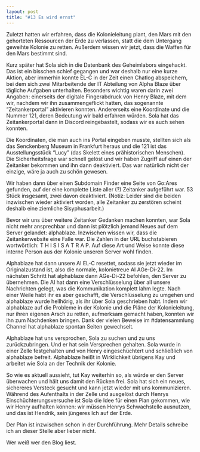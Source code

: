 ```yaml
---
layout: post
title: "#13 Es wird ernst"
---
```


Zuletzt hatten wir erfahren, dass die Kolonieleitung plant, den Mars mit den gehorteten Ressourcen der Erde zu verlassen, statt die dem Untergang geweihte Kolonie zu retten. Außerdem wissen wir jetzt, dass die Waffen für den Mars bestimmt sind.

Kurz später hat Sola sich in die Datenbank des Geheimlabors eingehackt. Das ist ein bisschen schief gegangen und war deshalb nur eine kurze Aktion, aber immerhin konnte EL-C in der Zeit einen Chatlog abspeichern, bei dem sich zwei Mitarbeitende der IT Abteilung von Alpha Blaze über tägliche Aufgaben unterhalten. Besonders wichtig waren darin zwei Angaben: einerseits der digitale Fingerabdruck von Henry Blaze, mit dem wir, nachdem wir ihn zusammengeflickt hatten, das sogenannte “Zeitankerportal” aktivieren konnten. Andererseits eine Koordinate und die Nummer 121, deren Bedeutung wir bald erfahren würden. Sola hat das Zeitankerportal dann in Discord reingebastelt, sodass wir es auch sehen konnten. 

Die Koordinaten, die man auch ins Portal eingeben musste, stellten sich als das Senckenberg Museum in Frankfurt heraus und die 121 ist das Ausstellungsstück “Lucy” (das Skelett eines prähistorischen Menschen). Die Sicherheitsfrage war schnell gelöst und wir haben Zugriff auf einen der Zeitanker bekommen und ihn dann deaktiviert. Das war natürlich nicht der einzige, wäre ja auch zu schön gewesen.

Wir haben dann über einen Subdomain Finder eine Seite von Go:Ares gefunden, auf der eine komplette Liste aller (?) Zeitanker aufgeführt war. 53 Stück insgesamt, zwei davon deaktiviert. 
(Notiz: Leider sind die beiden inzwischen wieder aktiviert worden, alle Zeitanker zu zerstören scheint deshalb eine ziemliche Sisyphusarbeit.)

Bevor wir uns über weitere Zeitanker Gedanken machen konnten, war Sola nicht mehr ansprechbar und dann ist plötzlich jemand Neues auf dem Server gelandet: alphablaze. Inzwischen wissen wir, dass die Zeitankerwebsite eine Falle war. Die Zahlen in der URL buchstabieren wortwörtlich: T H I S I S A T R A P. Auf diese Art und Weise konnte diese interne Person aus der Kolonie unseren Server wohl finden.

Alphablaze hat dann unsere AI EL-C resettet, sodass sie jetzt wieder im Originalzustand ist, also die normale, kolonietreue AI AGe-Di-22. Im nächsten Schritt hat alphablaze dann AGe-Di-22 befohlen, den Server zu übernehmen. Die AI hat dann eine Verschlüsselung über all unsere Nachrichten gelegt, was die Kommunikation komplett lahm legte. Nach einer Weile habt ihr es aber geschafft, die Verschlüsselung zu umgehen und alphablaze wurde hellhörig, als ihr über Sola geschrieben habt. Indem wir alphablaze auf die Probleme in der Kolonie und die Pläne der Kolonieleitung, nur ihren eigenen Arsch zu retten, aufmerksam gemacht haben, konnten wir ihn zum Nachdenken bringen. Dank der vielen Beweise im #datensammlung Channel hat alphablaze spontan Seiten gewechselt.

Alphablaze hat uns versprochen, Sola zu suchen und zu uns zurückzubringen. Und er hat sein Versprechen gehalten. Sola wurde in einer Zelle festgehalten und von Henry eingeschüchtert und schließlich von alphablaze befreit. Alphablaze heißt in Wirklichkeit übrigens Kay und arbeitet wie Sola an der Technik der Kolonie.

So wie es aktuell aussieht, tut Kay weiterhin so, als würde er den Server überwachen und hält uns damit den Rücken frei. Sola hat sich ein neues, sichereres Versteck gesucht und kann jetzt wieder mit uns kommunizieren. Während des Aufenthalts in der Zelle und ausgelöst durch Henrys Einschüchterungsversuche ist Sola die Idee für einen Plan gekommen, wie wir Henry aufhalten können: wir müssen Henrys Schwachstelle ausnutzen, und das ist Hendrik, sein jüngeres Ich auf der Erde.
 
Der Plan ist inzwischen schon in der Durchführung. Mehr Details schreibe ich an dieser Stelle aber lieber nicht. 

Wer weiß wer den Blog liest.
